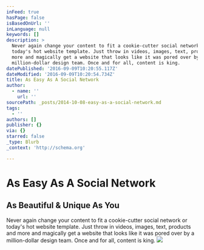 ```yaml
---
inFeed: true
hasPage: false
isBasedOnUrl: ''
inLanguage: null
keywords: []
description: >
  Never again change your content to fit a cookie-cutter social network or
  today's hot website template. Just throw in videos, images, text, products and
  more and magically get a website that looks like it was pored over by a
  million-dollar design team. Once and for all, content is king.
datePublished: '2016-09-09T10:20:55.117Z'
dateModified: '2016-09-09T10:20:54.734Z'
title: As Easy As A Social Network
author:
  - name: ''
    url: ''
sourcePath: _posts/2014-10-08-easy-as-a-social-network.md
tags:
  - ''
authors: []
publisher: {}
via: {}
starred: false
_type: Blurb
_context: 'http://schema.org'

---
```

# As Easy As A Social Network

## As Beautiful & Unique As You

Never again change your content to fit a cookie-cutter social network or today's hot website template. Just throw in videos, images, text, products and more and magically get a website that looks like it was pored over by a million-dollar design team. Once and for all, content is king.
![](https://s3-us-west-2.amazonaws.com/the-grid-img/p/39412bb7b6c42c15d8fe9049359a108a943f9e58.png)